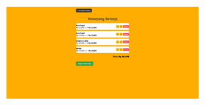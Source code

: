 ![image alt](https://github.com/Aliamaharani/drinkstory/blob/a1ec39e377e3e1c0fe0093c9521dad148a960aee/Screenshot_26-6-2025_195849_localhost.jpeg)
